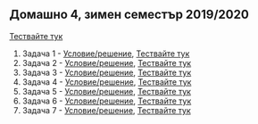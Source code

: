 ## Домашно 4, зимен семестър 2019/2020

[Тествайте тук](https://www.hackerrank.com/contests/practice-4-sda/challenges)

1. Задача 1 - [Условие/решение](Task-1/README.md), [Тествайте тук](https://www.hackerrank.com/contests/practice-4-sda/challenges/insert-a-node-at-a-specific-position-in-a-linked-list)
2. Задача 2 - [Условие/решение](Task-2/README.md), [Тествайте тук](https://www.hackerrank.com/contests/practice-4-sda/challenges/delete-a-node-from-a-linked-list)
3. Задача 3 - [Условие/решение](Task-3/README.md), [Тествайте тук](https://www.hackerrank.com/contests/practice-4-sda/challenges/merge-two-sorted-linked-lists)
4. Задача 4 - [Условие/решение](Task-4/README.md), [Тествайте тук](https://www.hackerrank.com/contests/practice-4-sda/challenges/reverse-a-linked-list)
4. Задача 5 - [Условие/решение](Task-5/README.md), [Тествайте тук](https://www.hackerrank.com/contests/practice-4-sda/challenges/truck-ordering)
4. Задача 6 - [Условие/решение](Task-6/README.md), [Тествайте тук](https://www.hackerrank.com/contests/practice-4-sda/challenges/welcome-to-the-jungle)
4. Задача 7 - [Условие/решение](Task-7/README.md), [Тествайте тук](https://www.hackerrank.com/contests/practice-4-sda/challenges/optimal-teams)
